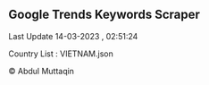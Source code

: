 

## Google Trends Keywords Scraper 
 
Last Update 14-03-2023 , 02:51:24

Country List :
VIETNAM.json



© Abdul Muttaqin 
